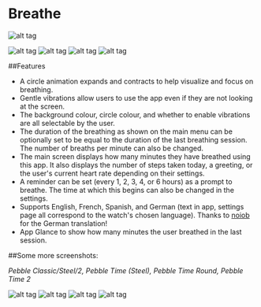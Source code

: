 # Breathe

![alt tag](https://github.com/cheeseisdisgusting/exhale/blob/master/screenshots/Emery_Marketing_v2.png)

![alt tag](https://github.com/cheeseisdisgusting/exhale/blob/master/screenshots/main_menu_basalt.png)
![alt tag](https://github.com/cheeseisdisgusting/exhale/blob/master/screenshots/main_menu_basalt_blue.png)
![alt tag](https://github.com/cheeseisdisgusting/exhale/blob/master/screenshots/main_menu_basalt_pink.png)
![alt tag](https://github.com/cheeseisdisgusting/exhale/blob/master/screenshots/index_basalt_green.png)

##Features
- A circle animation expands and contracts to help visualize and focus on breathing.
- Gentle vibrations allow users to use the app even if they are not looking at the screen.
- The background colour, circle colour, and whether to enable vibrations are all selectable by the user.
- The duration of the breathing as shown on the main menu can be optionally set to be equal to the duration of the last breathing session. The number of breaths per minute can also be changed.
- The main screen displays how many minutes they have breathed using this app. It also displays the number of steps taken today, a greeting, or the user's current heart rate depending on their settings.
- A reminder can be set (every 1, 2, 3, 4, or 6 hours) as a prompt to breathe. The time at which this begins can also be changed in the settings.
- Supports English, French, Spanish, and German (text in app, settings page all correspond to the watch's chosen language). Thanks to [noiob](https://github.com/noiob) for the German translation!
- App Glance to show how many minutes the user breathed in the last session.

##Some more screenshots:

*Pebble Classic/Steel/2, Pebble Time (Steel), Pebble Time Round, Pebble Time 2*

![alt tag](https://github.com/cheeseisdisgusting/exhale/blob/master/screenshots/aplite_final.gif)
![alt tag](https://github.com/cheeseisdisgusting/exhale/blob/master/screenshots/basalt_final.gif)
![alt tag](https://github.com/cheeseisdisgusting/exhale/blob/master/screenshots/chalk_final.gif)
![alt tag](https://github.com/cheeseisdisgusting/exhale/blob/master/screenshots/emery_final.gif)
